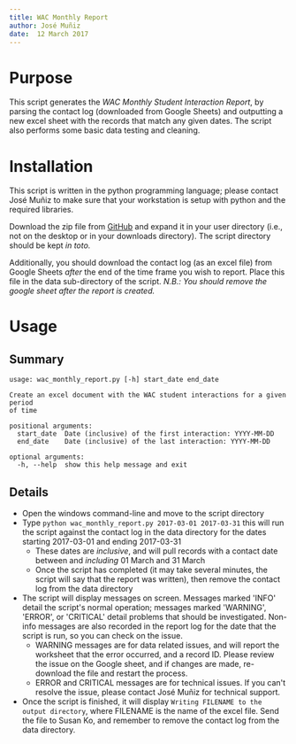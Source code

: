 ```yaml
---
title: WAC Monthly Report
author: José Muñiz  
date:  12 March 2017
---
```


# Purpose

This script generates the _WAC Monthly Student Interaction Report_, by parsing the contact log (downloaded from Google Sheets) and outputting a new excel sheet with the records that match any given dates. The script also performs some basic data testing and cleaning.

# Installation

This script is written in the python programming language; please contact José Muñiz to make sure that your workstation is setup with python and the required libraries.

Download the zip file from [GitHub](https://github.com/themuniz/WAC-monthly-report) and expand it in your user directory (i.e., not on the desktop or in your downloads directory). The script directory should be kept _in toto._

Additionally, you should download the contact log (as an excel file) from Google Sheets _after_ the end of the time frame you wish to report. Place this file in the data sub-directory of the script. _N.B.: You should remove the google sheet after the report is created._

# Usage

## Summary

    usage: wac_monthly_report.py [-h] start_date end_date

    Create an excel document with the WAC student interactions for a given period
    of time

    positional arguments:
      start_date  Date (inclusive) of the first interaction: YYYY-MM-DD
      end_date    Date (inclusive) of the last interaction: YYYY-MM-DD

    optional arguments:
      -h, --help  show this help message and exit

## Details

-   Open the windows command-line and move to the script directory
-   Type `python wac_monthly_report.py 2017-03-01 2017-03-31` this will run the script against the contact log in the data directory for the dates starting 2017-03-01 and ending 2017-03-31
    -   These dates are _inclusive_, and will pull records with a contact date between and _including_ 01 March and 31 March
    -   Once the script has completed (it may take several minutes, the script will say that the report was written), then remove the contact log from the data directory
-   The script will display messages on screen. Messages marked 'INFO' detail the script's normal operation; messages marked 'WARNING', 'ERROR', or 'CRITICAL' detail problems that should be investigated. Non-info messages are also recorded in the report log for the date that the script is run, so you can check on the issue.
    -   WARNING messages are for data related issues, and will report the worksheet that the error occurred, and a record ID. Please review the issue on the Google sheet, and if changes are made, re-download the file and restart the process.
    -   ERROR and CRITICAL messages are for technical issues. If you can't resolve the issue, please contact José Muñiz for technical support.
-   Once the script is finished, it will display `Writing FILENAME to the output directory`, where FILENAME is the name of the excel file. Send the file to Susan Ko, and remember to remove the contact log from the data directory.
